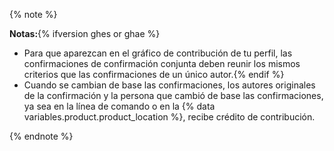 {% note %}

**Notas:**{% ifversion ghes or ghae %}
- Para que aparezcan en el gráfico de contribución de tu perfil, las confirmaciones de confirmación conjunta deben reunir los mismos criterios que las confirmaciones de un único autor.{% endif %}
- Cuando se cambian de base las confirmaciones, los autores originales de la confirmación y la persona que cambió de base las confirmaciones, ya sea en la línea de comando o en la {% data variables.product.product_location %}, recibe crédito de contribución.

{% endnote %}
